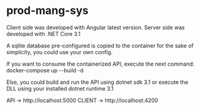 # prod-mang-sys
Client side was developed with Angular latest version.
Server side was developed with .NET Core 3.1

A sqlite database pre-configured is copied to the container for the sake of simplicity, you could use your own config.

If you want to consume the containerized API, execute the next command:
  docker-compose up --build -d
  
Else, you could build and run the API using dotnet sdk 3.1 or execute the DLL using your installed dotnet runtime 3.1

API -> http://localhost:5000
CLIENT -> http://localhost:4200
 

